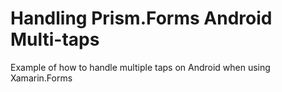 # Handling Prism.Forms Android Multi-taps 
Example of how to handle multiple taps on Android when using Xamarin.Forms 

